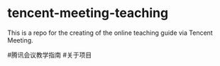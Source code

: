 # tencent-meeting-teaching
This is a repo for the creating of the online teaching guide via Tencent Meeting.

#腾讯会议教学指南
#关于项目
#
